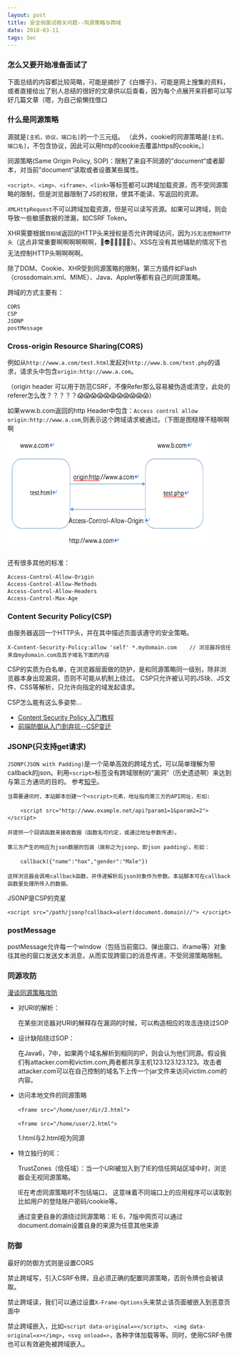 ```yaml
---
layout: post
title: 安全岗面试相关问题--同源策略与跨域
date: 2018-03-11
tags: Sec 
---
```


### 怎么又要开始准备面试了
下面总结的内容都比较简略，可能是摘抄了《白帽子》，可能是网上搜集的资料，或者直接给出了别人总结的很好的文章供以后查看，因为每个点展开来将都可以写好几篇文章（嗯，为自己偷懒找借口

### 什么是同源策略

源就是`[主机，协议，端口名]`的一个三元组。
（此外，cookie的同源策略是`[主机，端口名]`，不包含协议，因此可以用http的cookie去覆盖https的cookie。）

同源策略(Same Origin Policy, SOP)：限制了来自不同源的”document“或者脚本，对当前”document“读取或者设置某些属性。

`<script>、<img>、<iframe>、<link>`等标签都可以跨域加载资源，而不受同源策略的限制，但是浏览器限制了JS的权限，使其不能读、写返回的资源。

`XMLHttpRequest`不可以跨域加载资源，但是可以读写资源。如果可以跨域，则会导致一些敏感数据的泄漏，如CSRF Token。

XHR需要根据`目标域`返回的HTTP头来授权是否允许跨域访问，因为`JS无法控制HTTP头`（这点非常重要啊啊啊啊啊啊，👻👽💀🤖👏👏👏）。XSS在没有其他辅助的情况下也无法控制HTTP头啊啊啊啊。

除了DOM、Cookie、XHR受到同源策略的限制，第三方插件如Flash（crossdomain.xml、MIME）、Java、Applet等都有自己的同源策略。

跨域的方式主要有：

    CORS
    CSP
    JSONP
    postMessage
    

### Cross-origin Resource Sharing(CORS)

例如从`http://www.a.com/test.html`发起对`http://www.b.com/test.php`的请求，请求头中包含`origin:http://www.a.com`。

（origin header 可以用于防范CSRF，不像Refer那么容易被伪造或清空，此处的referer怎么改？？？？？😱😱😱😱😱😱😱😱😱😱😱）

如果www.b.com返回的http Header中包含：`Access control allow origin:http://www.a.com`,则表示这个跨域请求被通过。（下图是图糙理不糙啊啊啊

<img src="/images/posts/2018/03/SOP/ACAO.png" height="250" width="450">  

还有很多其他的标准：

    Access-Control-Allow-Origin
    Access-Control-Allow-Methods
    Access-Control-Allow-Headers
    Access-Control-Max-Age

### Content Security Policy(CSP)

由服务器返回一个HTTP头，并在其中描述页面该遵守的安全策略。

    X-Content-Security-Policy:allow 'self' *.mydomain.com    // 浏览器将信任来自mydomain.com及其子域名下面的内容

CSP的实质为白名单，在浏览器层面做的防护，是和同源策略同一级别，除非浏览器本身出现漏洞，否则不可能从机制上绕过。
CSP只允许被认可的JS块、JS文件、CSS等解析，只允许向指定的域发起请求。


CSP怎么能有这么多姿势...

+ [Content Security Policy 入门教程](https://jaq.alibaba.com/community/art/show?spm=a313e.7916646.24000001.49.ZP8rXN&articleid=518)
+ [前端防御从入门到弃坑--CSP变迁](https://paper.seebug.org/423/)



### JSONP(只支持get请求)

`JSONP(JSON with Padding)`是一个简单高效的跨域方式，可以简单理解为带callback的json。利用`<script>`标签没有跨域限制的“漏洞”（历史遗迹啊）来达到与第三方通讯的目的。
参考[知乎](https://www.zhihu.com/question/19966531/answer/13502030)。

    当需要通讯时，本站脚本创建一个<script>元素，地址指向第三方的API网址，形如:

        <script src="http://www.example.net/api?param1=1&param2=2"></script>
    
    并提供一个回调函数来接收数据（函数名可约定，或通过地址参数传递）。     

    第三方产生的响应为json数据的包装（故称之为jsonp，即json padding），形如：     
    
        callback({"name":"hax","gender":"Male"})     
    
    这样浏览器会调用callback函数，并传递解析后json对象作为参数。本站脚本可在callback函数里处理所传入的数据。

JSONP是CSP的克星

    <script src="/path/jsonp?callback=alert(document.domain)//"> </script>




### postMessage

postMessage允许每一个window（包括当前窗口、弹出窗口、iframe等）对象往其他的窗口发送文本消息，从而实现跨窗口的消息传递，不受同源策略限制。

### 同源攻防

[漫谈同源策略攻防](https://www.anquanke.com/post/id/86078)

+ 对URI的解析：

    在某些浏览器对URI的解释存在漏洞的时候，可以构造相应的攻击连绕过SOP

+ 设计缺陷绕过SOP：

    在Java6，7中，如果两个域名解析到相同的IP，则会认为他们同源。假设我们有attacker.com和victim.com,两者都共享主机123.123.123.123。攻击者attacker.com可以在自己控制的域名下上传一个jar文件来访问victim.com的内容。

+ 访问本地文件的同源策略

    `<frame src="/home/user/dir/2.html">`

    `<frame src="/home/user/2.html">`

    1.html与2.html视为同源

+ 特立独行的IE：

    TrustZones（信任域）：当一个URI被加入到了IE的信任网站区域中时，浏览器会无视同源策略。

    IE在考虑同源策略时不包括端口， 这意味着不同端口上的应用程序可以读取到比如用户的登陆账户密码/cookie等。

    通过变更自身的源绕过同源策略：IE 6，7版中网页可以通过document.domain设置自身的来源为任意其他来源

### 防御
最好的防御方式则是设置CORS

禁止跨域写，引入CSRF令牌，且必须正确的配置同源策略，否则令牌也会被读取。

禁止跨域读，我们可以通过设置`X-Frame-Options`头来禁止该页面被嵌入到恶意页面中

禁止跨域嵌入，比如`<script data-original=></script>`、 `<img data-original=x></img>`，`<svg onload=>`，各种字体加载等等。同时，使用CSRF令牌也可以有效避免被跨域嵌入。







